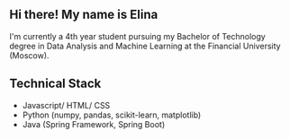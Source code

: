 ## Hi there! My name is Elina

I'm currently a 4th year student pursuing my Bachelor of Technology degree in Data Analysis and Machine Learning at the Financial University (Moscow).

## Technical Stack

*   Javascript/ HTML/ CSS
*   Python (numpy, pandas, scikit-learn, matplotlib)
*   Java (Spring Framework, Spring Boot)

<!--## 🏢 Work experience
I have experience in the financial sector.
-->

<!--
**ElinaSht/ElinaSht** is a ✨ _special_ ✨ repository because its `README.md` (this file) appears on your GitHub profile.

Here are some ideas to get you started:

- 🔭 I’m currently working on ...
- 🌱 I’m currently learning ...
- 👯 I’m looking to collaborate on ...
- 🤔 I’m looking for help with ...
- 💬 Ask me about ...
- 📫 How to reach me: ...
- 😄 Pronouns: ...
- ⚡ Fun fact: ...
-->
